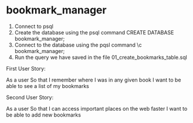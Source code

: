 # bookmark_manager

1. Connect to psql
2. Create the database using the psql command CREATE DATABASE bookmark_manager;
3. Connect to the database using the pqsl command \c bookmark_manager;
4. Run the query we have saved in the file 01_create_bookmarks_table.sql

First User Story:

As a user
So that I remember where I was in any given book
I want to be able to see a list of my bookmarks

Second User Story:

As a user
So that I can access important places on the web faster
I want to be able to add new bookmarks
